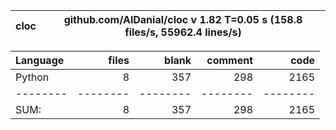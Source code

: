 cloc|github.com/AlDanial/cloc v 1.82  T=0.05 s (158.8 files/s, 55962.4 lines/s)
--- | ---

Language|files|blank|comment|code
:-------|-------:|-------:|-------:|-------:
Python|8|357|298|2165
--------|--------|--------|--------|--------
SUM:|8|357|298|2165
